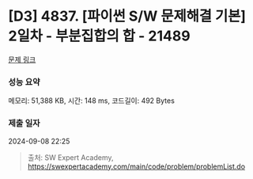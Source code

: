# [D3] 4837. [파이썬 S/W 문제해결 기본] 2일차 - 부분집합의 합 - 21489 

[문제 링크](https://swexpertacademy.com/main/code/problem/problemDetail.do?contestProbId=AZEGAQUa-sgDFAVs) 

### 성능 요약

메모리: 51,388 KB, 시간: 148 ms, 코드길이: 492 Bytes

### 제출 일자

2024-09-08 22:25



> 출처: SW Expert Academy, https://swexpertacademy.com/main/code/problem/problemList.do